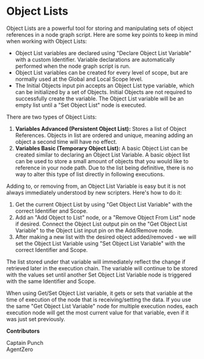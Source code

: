 # Object Lists

Object Lists are a powerful tool for storing and manipulating sets of object references in a node graph script. Here are some key points to keep in mind when working with Object Lists:

* Object List variables are declared using "Declare Object List Variable" with a custom Identifier. Variable declarations are automatically performed when the node graph script is run.
* Object List variables can be created for every level of scope, but are normally used at the Global and Local Scope level.
* The Initial Objects input pin accepts an Object List type variable, which can be initialized by a set of Objects. Initial Objects are not required to successfully create the variable. The Object List variable will be an empty list until a "Set Object List" node is executed.

There are two types of Object Lists:

1. **Variables Advanced (Persistent Object List):** Stores a list of Object References. Objects in list are ordered and unique, meaning adding an object a second time will have no effect.
2. **Variables Basic (Temporary Object List):** A basic Object List can be created similar to declaring an Object List Variable. A basic object list can be used to store a small amount of objects that you would like to reference in your node path. Due to the list being definitive, there is no way to alter this type of list directly in following executions.

Adding to, or removing from, an Object List Variable is easy but it is not always immediately understood by new scripters. Here's how to do it:

1. Get the current Object List by using "Get Object List Variable" with the correct Identifier and Scope.
2. Add an "Add Object to List" node, or a "Remove Object From List" node if desired. Connect the Object List output pin on the "Get Object List Variable" to the Object List input pin on the Add/Remove node.
3. After making a new list with the desired object added/removed - we will set the Object List Variable using "Set Object List Variable" with the correct Identifier and Scope.

The list stored under that variable will immediately reflect the change if retrieved later in the execution chain. The variable will continue to be stored with the values set until another Set Object List Variable node is triggered with the same Identifier and Scope.

When using Get/Set Object List variable, it gets or sets that variable at the time of execution of the node that is receiving/setting the data. If you use the same "Get Object List Variable" node for multiple execution nodes, each execution node will get the most current value for that variable, even if it was just set previously.

**Contributors**

Captain Punch\
AgentZero
